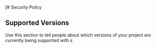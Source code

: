 [# Security Policy

## Supported Versions

Use this section to tell people about which versions of your project are
currently being supported with s